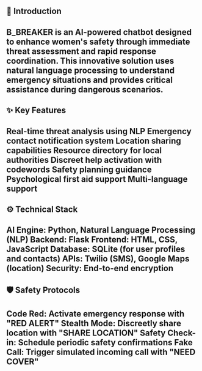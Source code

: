 🌟 Introduction
--------------------------
B_BREAKER is an AI-powered chatbot designed to enhance women's safety through immediate threat assessment and rapid response coordination. This innovative solution uses natural language processing to understand emergency situations and provides critical assistance during dangerous scenarios.
--------------------------------------------------------------------------------------------------------------------------------------------------------------------------------------
✨ Key Features
--------------------------
Real-time threat analysis using NLP
Emergency contact notification system
Location sharing capabilities
Resource directory for local authorities
Discreet help activation with codewords
Safety planning guidance
Psychological first aid support
Multi-language support
--------------------------------------------------------------------------------------------------------------------------------------------------------------------------------------
⚙️ Technical Stack
--------------------------
AI Engine: Python, Natural Language Processing (NLP)
Backend: Flask
Frontend: HTML, CSS, JavaScript
Database: SQLite (for user profiles and contacts)
APIs: Twilio (SMS), Google Maps (location)
Security: End-to-end encryption
--------------------------------------------------------------------------------------------------------------------------------------------------------------------------------------
🛡️ Safety Protocols
--------------------------
Code Red: Activate emergency response with "RED ALERT"
Stealth Mode: Discreetly share location with "SHARE LOCATION"
Safety Check-in: Schedule periodic safety confirmations
Fake Call: Trigger simulated incoming call with "NEED COVER"
--------------------------------------------------------------------------------------------------------------------------------------------------------------------------------------
